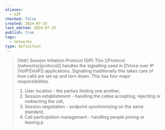 ```yaml
---
aliases:
  - SIP
checked: false
created: 2024-07-25
last_edited: 2024-07-25
publish: true
tags:
  - networks
type: definition
---
```

>[!tldr] Session Initiation Protocol (SIP)
>This [[Protocol (networks)|protocol]] handles the signalling used in [[Voice over IP (VoIP)|VoIP]] applications. Signalling traditionally this takes care of how calls are set up and torn down. This has four major responsibilities.
>
>	1. User location - the parties finding one another,
>	2. Session establishment - handling the callee accepting, rejecting or redirecting the call,
>	3. Session negotiation - endpoint synchronizing on the same standard,
>	4. Call participation management - handling people joining or leaving.p

